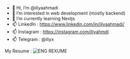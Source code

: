 - 👋 Hi, I’m @iliyaahmadi
- 👀 I’m interested in web development (mostly backend)
- 🌱 I’m currently learning Nextjs
- 📫 LinkedIn : https://www.linkedin.com/in/iliyaahmadi/
- 📫 Instagram : https://instagram.com/iliyahmdi
- 📫 Telegram : @iliyx


My Resume :
![ENG REXUME](https://github.com/iliyaahmadi/iliyaahmadi/assets/87113994/3132c3f6-e336-4f7c-938e-a29ef5f1946d)


<!---
iliyaahmadi/iliyaahmadi is a ✨ special ✨ repository because its `README.md` (this file) appears on your GitHub profile.
You can click the Preview link to take a look at your changes.
--->
